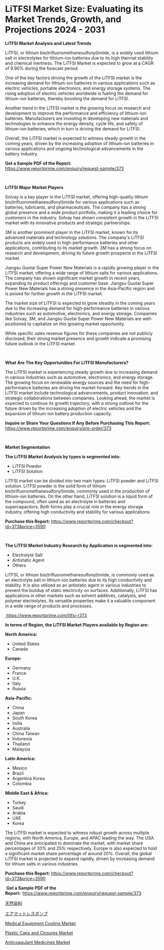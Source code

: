 <p><h1>LiTFSI Market Size: Evaluating its Market Trends, Growth, and Projections 2024 - 2031</h1></p><p><strong>LiTFSI Market Analysis and Latest Trends</strong></p>
<p><p>LiTFSI, or lithium bis(trifluoromethanesulfonyl)imide, is a widely used lithium salt in electrolytes for lithium-ion batteries due to its high thermal stability and chemical inertness. The LiTFSI Market is expected to grow at a CAGR of 9.90% during the forecast period. </p><p>One of the key factors driving the growth of the LiTFSI market is the increasing demand for lithium-ion batteries in various applications such as electric vehicles, portable electronics, and energy storage systems. The rising adoption of electric vehicles worldwide is fueling the demand for lithium-ion batteries, thereby boosting the demand for LiTFSI.</p><p>Another trend in the LiTFSI market is the growing focus on research and development to improve the performance and efficiency of lithium-ion batteries. Manufacturers are investing in developing new materials and technologies to enhance the energy density, cycle life, and safety of lithium-ion batteries, which in turn is driving the demand for LiTFSI.</p><p>Overall, the LiTFSI market is expected to witness steady growth in the coming years, driven by the increasing adoption of lithium-ion batteries in various applications and ongoing technological advancements in the battery industry.</p></p>
<p><strong>Get a Sample PDF of the Report:&nbsp;</strong> <a href="https://www.reportprime.com/enquiry/request-sample/373">https://www.reportprime.com/enquiry/request-sample/373</a></p>
<p>&nbsp;</p>
<p><strong>LiTFSI Major Market Players</strong></p>
<p><p>Solvay is a key player in the LiTFSI market, offering high-quality lithium bis(trifluoromethanesulfonyl)imide for various applications such as batteries, lubricants, and pharmaceuticals. The company has a strong global presence and a wide product portfolio, making it a leading choice for customers in the industry. Solvay has shown consistent growth in the LiTFSI market with its innovative products and strategic partnerships.</p><p>3M is another prominent player in the LiTFSI market, known for its advanced materials and technology solutions. The company's LiTFSI products are widely used in high-performance batteries and other applications, contributing to its market growth. 3M has a strong focus on research and development, driving its future growth prospects in the LiTFSI market.</p><p>Jiangsu Guotai Super Power New Materials is a rapidly growing player in the LiTFSI market, offering a wide range of lithium salts for various applications. The company has shown significant market growth in recent years, expanding its product offerings and customer base. Jiangsu Guotai Super Power New Materials has a strong presence in the Asia-Pacific region and is poised for further growth in the LiTFSI market.</p><p>The market size of LiTFSI is expected to grow steadily in the coming years due to the increasing demand for high-performance batteries in various industries such as automotive, electronics, and energy storage. Companies like Solvay, 3M, and Jiangsu Guotai Super Power New Materials are well-positioned to capitalize on this growing market opportunity.</p><p>While specific sales revenue figures for these companies are not publicly disclosed, their strong market presence and growth indicate a promising future outlook in the LiTFSI market.</p></p>
<p>&nbsp;</p>
<p><strong>What Are The Key Opportunities For LiTFSI Manufacturers?</strong></p>
<p><p>The LiTFSI market is experiencing steady growth due to increasing demand in various industries such as automotive, electronics, and energy storage. The growing focus on renewable energy sources and the need for high-performance batteries are driving the market forward. Key trends in the LiTFSI market include technological advancements, product innovation, and strategic collaborations between companies. Looking ahead, the market is expected to continue its growth trajectory, with a strong outlook for the future driven by the increasing adoption of electric vehicles and the expansion of lithium-ion battery production capacity.</p></p>
<p><strong>Inquire or Share Your Questions If Any Before Purchasing This Report:</strong> <a href="https://www.reportprime.com/enquiry/pre-order/373">https://www.reportprime.com/enquiry/pre-order/373</a></p>
<p>&nbsp;</p>
<p><strong>Market Segmentation</strong></p>
<p><strong>The LiTFSI Market Analysis by types is segmented into:</strong></p>
<p><ul><li>LiTFSI Powder</li><li>LiTFSI Solution</li></ul></p>
<p><p>LiTFSI market can be divided into two main types: LiTFSI powder and LiTFSI solution. LiTFSI powder is the solid form of lithium bis(trifluoromethanesulfonyl)imide, commonly used in the production of lithium-ion batteries. On the other hand, LiTFSI solution is a liquid form of the compound, often used as an electrolyte in batteries and supercapacitors. Both forms play a crucial role in the energy storage industry, offering high conductivity and stability for various applications.</p></p>
<p><strong>Purchase this Report:&nbsp;</strong><a href="https://www.reportprime.com/checkout?id=373&price=3590">https://www.reportprime.com/checkout?id=373&price=3590</a></p>
<p>&nbsp;</p>
<p><strong>The LiTFSI Market Industry Research by Application is segmented into:</strong></p>
<p><ul><li>Electrolyte Salt</li><li>Antistatic Agent</li><li>Others</li></ul></p>
<p><p>LiTFSI, or lithium bis(trifluoromethanesulfonyl)imide, is commonly used as an electrolyte salt in lithium-ion batteries due to its high conductivity and stability. It is also utilized as an antistatic agent in various industries to prevent the buildup of static electricity on surfaces. Additionally, LiTFSI has applications in other markets such as solvent additives, catalysts, and polymer electrolytes. Its versatile properties make it a valuable component in a wide range of products and processes.</p></p>
<p><a href="https://www.reportprime.com/litfsi-r373">&nbsp;https://www.reportprime.com/litfsi-r373</a></p>
<p><strong>In terms of Region, the LiTFSI Market Players available by Region are:</strong></p>
<p>
    <p> <strong> North America: </strong>
        <ul>
            <li>United States</li>
            <li>Canada</li>
        </ul>
        </p> 
    <p> <strong> Europe: </strong>
        <ul>
            <li>Germany</li>
            <li>France</li>
            <li>U.K.</li>
            <li>Italy</li>
            <li>Russia</li>
        </ul>
        </p> 
    <p> <strong> Asia-Pacific: </strong>
        <ul>
            <li>China</li>
            <li>Japan</li>
            <li>South Korea</li>
            <li>India</li>
            <li>Australia</li>
            <li>China Taiwan</li>
            <li>Indonesia</li>
            <li>Thailand</li>
            <li>Malaysia</li>
        </ul>
        </p> 
    <p> <strong> Latin America: </strong>
        <ul>
            <li>Mexico</li>
            <li>Brazil</li>
            <li>Argentina Korea</li>
            <li>Colombia</li>
        </ul>
        </p> 
    <p> <strong> Middle East & Africa: </strong>
        <ul>
            <li>Turkey</li>
            <li>Saudi</li>
            <li>Arabia</li>
            <li>UAE</li>
            <li>Korea</li>
        </ul>
    </p>
    </p>
<p><p>The LiTFSI market is expected to witness robust growth across multiple regions, with North America, Europe, and APAC leading the way. The USA and China are anticipated to dominate the market, with market share percentages of 30% and 25% respectively. Europe is also expected to hold a significant market share percentage of around 20%. Overall, the global LiTFSI market is projected to expand rapidly, driven by increasing demand for lithium salts in various industries.</p></p>
<p><strong>Purchase this Report: </strong><a href="https://www.reportprime.com/checkout?id=373&price=3590">https://www.reportprime.com/checkout?id=373&price=3590</a></p>
<p>&nbsp;<strong>Get a Sample PDF of the Report:&nbsp;&nbsp;</strong><a href="https://www.reportprime.com/enquiry/request-sample/373">https://www.reportprime.com/enquiry/request-sample/373</a></p>
<p><strong></strong></p>
<p><p><a href="https://medium.com/@trevawiszk20231/%E5%A4%A9%E7%84%B6%E6%9F%93%E6%96%99%E5%B8%82%E5%A0%B4%E8%A6%8F%E6%A8%A1%E3%81%AF14-9-%E3%81%AE%E5%B9%B4%E9%96%93%E8%A4%87%E5%90%88%E6%88%90%E9%95%B7%E7%8E%87%E3%81%A7%E6%88%90%E9%95%B7%E3%81%97%E3%81%A6%E3%81%8A%E3%82%8A-%E3%81%93%E3%81%AE%E3%83%AC%E3%83%9D%E3%83%BC%E3%83%88%E3%81%AF%E3%82%BF%E3%82%A4%E3%83%97-%E3%82%A2%E3%83%97%E3%83%AA%E3%82%B1%E3%83%BC%E3%82%B7%E3%83%A7%E3%83%B3-%E6%88%90%E9%95%B7-%E3%81%8A%E3%82%88%E3%81%B32024%E5%B9%B4%E3%81%8B%E3%82%892031%E5%B9%B4%E3%81%BE%E3%81%A7%E3%81%AE%E4%BA%88%E6%B8%AC%E3%81%AB%E3%82%88%E3%82%8B%E5%88%86%E6%9E%90%E3%82%92%E3%82%AB%E3%83%90%E3%83%BC%E3%81%97%E3%81%A6%E3%81%84%E3%81%BE%E3%81%99-a881db0bd4ba">天然染料</a></p><p><a href="https://medium.com/@trevawiszk20231/%E3%82%B0%E3%83%AD%E3%83%BC%E3%83%90%E3%83%AB%E3%82%A8%E3%82%A2%E3%83%9E%E3%83%83%E3%83%88%E3%83%AC%E3%82%B9%E3%83%9D%E3%83%B3%E3%83%97%E5%B8%82%E5%A0%B4%E3%81%AE%E8%A6%8F%E6%A8%A1%E3%81%AF-%E5%B9%B4%E5%B9%B3%E5%9D%87%E6%88%90%E9%95%B7%E7%8E%8712-3-%E3%81%AB%E9%81%94%E3%81%99%E3%82%8B%E3%81%A8%E4%BA%88%E6%83%B3%E3%81%95%E3%82%8C-%E3%81%93%E3%81%AE%E3%83%AC%E3%83%9D%E3%83%BC%E3%83%88%E3%81%AF%E5%B8%82%E5%A0%B4%E3%81%AE%E6%88%90%E9%95%B7-%E3%83%88%E3%83%AC%E3%83%B3%E3%83%89-%E6%A9%9F%E4%BC%9A-%E3%81%8A%E3%82%88%E3%81%B32024%E5%B9%B4%E3%81%8B%E3%82%892031%E5%B9%B4%E3%81%BE%E3%81%A7%E3%81%AE%E4%BA%88%E6%B8%AC%E3%82%92%E3%82%AB%E3%83%90%E3%83%BC%E3%81%97%E3%81%A6%E3%81%84%E3%81%BE%E3%81%99-7ede2f1b1257">エアマットレスポンプ</a></p><p><a href="https://issuu.com/reportprime-2/docs/medical-equipment-cooling-market-size-2030.pptx">Medical Equipment Cooling Market</a></p><p><a href="https://github.com/susanjprice2023/Market-Research-Report-List-2/blob/main/plastic-caps-and-closures-market.md">Plastic Caps and Closures Market</a></p><p><a href="https://www.linkedin.com/pulse/anticoagulant-medicines-market-research-report-includes-analysis-u0imc">Anticoagulant Medicines Market</a></p></p>